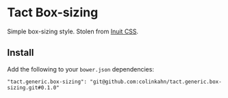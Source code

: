 # Tact Box-sizing

Simple box-sizing style. Stolen from [Inuit
CSS](https://github.com/inuitcss/generic.box-sizing).

## Install

Add the following to your `bower.json` dependencies:

`"tact.generic.box-sizing": "git@github.com:colinkahn/tact.generic.box-sizing.git#0.1.0"`
